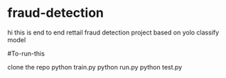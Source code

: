 # fraud-detection

hi this is end to end rettail fraud detection project based on yolo classify model 

#To-run-this

clone the repo
python train.py
python run.py
python test.py

